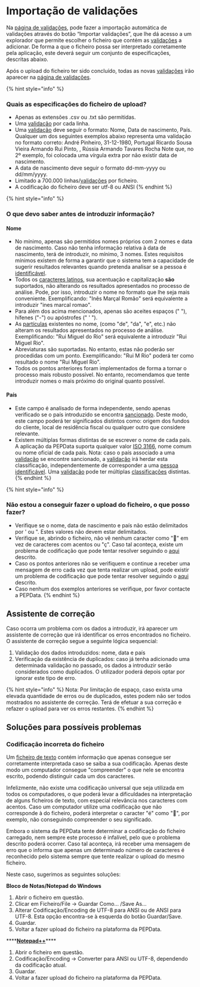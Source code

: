 # Importação de validações

Na [página de validações](./), pode fazer a importação automática de validações através do botão “Importar validações”, que lhe dá acesso a um explorador que permite escolher o ficheiro que contém as [validações](../../glossario/glossario-aplicacao.md#validacao) a adicionar. De forma a que o ficheiro possa ser interpretado corretamente pela aplicação, este deverá seguir um conjunto de especificações, descritas abaixo.

Após o upload do ficheiro ter sido concluído, todas as novas [validações](../../glossario/glossario-aplicacao.md#validacao) irão aparecer na [página de validações](./).

{% hint style="info" %}
### Quais as especificações do ficheiro de upload?

* Apenas as extensões .csv ou .txt são permitidas.
* Uma [validação](../../glossario/glossario-aplicacao.md#validacao) por cada linha.
* Uma [validação](../../glossario/glossario-aplicacao.md#validacao) deve seguir o formato: Nome, Data de nascimento, País. Qualquer um dos seguintes exemplos abaixo representa uma validação no formato correto: André Pinheiro, 31-12-1980, Portugal  Ricardo Sousa Vieira Armando Rui Pinto, , Rússia Armando Tavares Rocha Note que, no 2º exemplo, foi colocada uma vírgula extra por não existir data de nascimento.
*  A data de nascimento deve seguir o formato dd-mm-yyyy ou dd/mm/yyyy. 
* Limitado a 700.000 linhas/[validações](../../glossario/glossario-aplicacao.md#validacao) por ficheiro.  
* A codificação do ficheiro deve ser utf-8 ou ANSI 
{% endhint %}

{% hint style="info" %}
### O que devo saber antes de introduzir informação?

#### Nome

* No mínimo, apenas são permitidos nomes próprios com 2 nomes e data de nascimento. Caso não tenha informação relativa à data de nascimento, terá de introduzir, no mínimo, 3 nomes.  Estes requisitos mínimos existem de forma a garantir que o sistema tem a capacidade de sugerir resultados relevantes quando pretenda analisar se a pessoa é [identificável](../../glossario/glossario-aplicacao.md#pessoa-identificavel). 
* Todos os [caracteres latinos](https://en.wikipedia.org/wiki/ISO/IEC_8859-1), sua acentuação e capitalização **são** suportados, não alterando os resultados apresentados no processo de análise. Pode, por isso, introduzir o nome no formato que lhe seja mais conveniente.  Exemplificando:  "Inês Marçal Romão" será equivalente a introduzir "ines marcal romao".
* Para além dos acima mencionados,  apenas são aceites espaços \(" "\), hífenes \("-"\) ou apóstrofes \(" ' "\).   
* As [partículas](https://www.irn.mj.pt/IRN/sections/irn/a_registral/registo-civil/docs-do-civil/dar-o-nome/) existentes no nome, \(como "de", "da", "e", etc.\) não alteram os resultados apresentados no processo de análise.  Exemplificando:  "Rui Miguel do Rio" será equivalente a introduzir "Rui Miguel Rio".
* Abreviaturas são suportadas. No entanto, estas não poderão ser procedidas com um ponto. Exemplificando:  "Rui M Rio" poderá ter como resultado o nome "Rui Miguel Rio".
* Todos os pontos anteriores foram implementados de forma a tornar o processo mais robusto possível. No entanto, recomendamos que tente introduzir nomes o mais próximo do original quanto possível.

#### País

* Este campo é analisado de forma independente, sendo apenas verificado se o país introduzido se encontra [sancionado](../../glossario/glossario-aplicacao.md#pais-sancionado). Deste modo, este campo poderá ter significados distintos como: origem dos fundos do cliente, local de residência fiscal ou qualquer outro que considere relevante.
* Existem múltiplas formas distintas de se escrever o nome de cada país. A aplicação da PEPData suporta qualquer valor [ISO 3166](https://en.wikipedia.org/wiki/ISO_3166), nome comum ou nome oficial de cada país.  Nota: caso o país associado a uma [validação](../../glossario/glossario-aplicacao.md#validacao) se encontre sancionado, a [validação](../../glossario/glossario-aplicacao.md#validacao) irá herdar esta classificação, independentemente de corresponder a uma [pessoa identificável](../../glossario/glossario-aplicacao.md#pessoa-identificavel). Uma [validação](../../glossario/glossario-aplicacao.md#validacao) pode ter múltiplas [classificações](../../glossario/glossario-aplicacao.md#classificacao) distintas. 
{% endhint %}

{% hint style="info" %}
### Não estou a conseguir fazer o upload do ficheiro, o que posso fazer?

* Verifique se o nome, data de nascimento e país não estão delimitados por ' ou ". Estes valores não devem estar delimitados.
* Verifique se, abrindo o ficheiro, não vê nenhum caracter como "" em vez de caracteres com acentos ou "ç". Caso tal aconteça, existe um problema de codificação que pode tentar resolver seguindo o [aqui ](importacao-de-validacoes.md#codificacao-incorreta-do-ficheiro)descrito.
* Caso os pontos anteriores não se verifiquem e continue a receber uma mensagem de erro cada vez que tenta realizar um upload, pode existir um problema de codificação que pode tentar resolver seguindo o [aqui ](importacao-de-validacoes.md#codificacao-incorreta-do-ficheiro)descrito.
* Caso nenhum dos exemplos anteriores se verifique, por favor contacte a PEPData.
{% endhint %}

## Assistente de correção 

Caso ocorra um problema com os dados a introduzir, irá aparecer um assistente de correção que irá identificar os erros encontrados no ficheiro. O assistente de correção segue a seguinte lógica sequencial:

1. Validação dos dados introduzidos: nome, data e país
2. Verificação da existência de duplicados: caso já tenha adicionado uma determinada validação no passado, os dados a introduzir serão considerados como duplicados. O utilizador poderá depois optar por ignorar este tipo de erro.

{% hint style="info" %}
Nota: Por limitação de espaço, caso exista uma elevada quantidade de erros ou de duplicados, estes podem não ser todos mostrados no assistente de correção. Terá de efetuar a sua correção e refazer o upload para ver os erros restantes.
{% endhint %}

## Soluções para possíveis problemas 

### Codificação incorreta do ficheiro

Um [ficheiro de texto](https://pt.wikipedia.org/wiki/Arquivo_de_texto) contém informação que apenas consegue ser corretamente interpretada caso se saiba a sua codificação. Apenas deste modo um computador consegue "compreender" o que nele se encontra escrito, podendo distinguir cada um dos caracteres.

Infelizmente, não existe uma codificação universal que seja utilizada em todos os computadores, o que poderá levar a dificuldades na interpretação de alguns ficheiros de texto, com especial relevância nos caracteres com acentos. Caso um computador utilize uma codificação que não corresponde à do ficheiro, poderá interpretar o caracter "é" como "", por exemplo, não conseguindo compreender o seu significado.

Embora o sistema da PEPData tente determinar a codificação do ficheiro carregado, nem sempre este processo é infalível, pelo que o problema descrito poderá ocorrer. Caso tal aconteça, irá receber uma mensagem de erro que o informa que apenas um determinado número de caracteres é reconhecido pelo sistema sempre que tente realizar o upload do mesmo ficheiro.

Neste caso, sugerimos as seguintes soluções:

**Bloco de Notas/Notepad do Windows** 

1. Abrir o ficheiro em questão. 
2. Clicar em Ficheiro/File -&gt; Guardar Como... /Save As... 
3. Alterar Codificação/Encoding de UTF-8 para ANSI ou de ANSI para UTF-8. Esta opção encontra-se à esquerda do botão Guardar/Save.
4. Guardar.
5. Voltar a fazer upload do ficheiro na plataforma da PEPData.

\*\*\*\*[**Notepad++**](https://notepad-plus-plus.org/)\*\*\*\*

1. Abrir o ficheiro em questão. 
2. Codificação/Encoding -&gt; Converter para ANSI ou UTF-8, dependendo da codificação atual.
3. Guardar.
4. Voltar a fazer upload do ficheiro na plataforma da PEPData.



